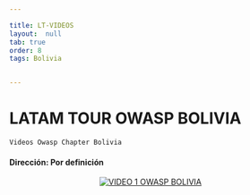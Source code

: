 ```yaml
---

title: LT-VIDEOS
layout:  null
tab: true
order: 8
tags: Bolivia


---
```

# LATAM TOUR OWASP BOLIVIA

```
Videos Owasp Chapter Bolivia
```

#### Dirección:	Por definición

<div align="center">
  <a href="https://www.youtube.com/watch?v=DIO3WycanCg"><img src="/www-chapter-bolivia/assets/images/video1.png" alt="VIDEO 1 OWASP BOLIVIA"></a>
</div>


<style>
img[alt="FOTO1"] { 
  max-width:  400px; 
  display: block;
}
.tabla2{
    font-size:13px;
}
.tabla1{
    font-size:13px;
}
</style> 